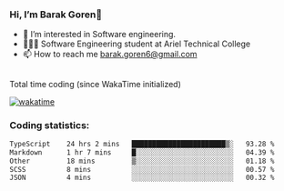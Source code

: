 ###  Hi, I’m Barak Goren👋
- 👀 I’m interested in Software engineering.
- 👨🏼‍🎓 Software Engineering student at Ariel Technical College
- 📫 How to reach me barak.goren6@gmail.com
##
Total time coding (since WakaTime initialized)

[![wakatime](https://wakatime.com/badge/user/5cc5ec80-a806-4ca2-a704-db29274e48cd.svg)](https://wakatime.com/@5cc5ec80-a806-4ca2-a704-db29274e48cd)

   
### Coding statistics:

<!--START_SECTION:waka-->

```txt
TypeScript    24 hrs 2 mins   ███████████████████████▒░   93.28 %
Markdown      1 hr 7 mins     █░░░░░░░░░░░░░░░░░░░░░░░░   04.39 %
Other         18 mins         ▒░░░░░░░░░░░░░░░░░░░░░░░░   01.18 %
SCSS          8 mins          ░░░░░░░░░░░░░░░░░░░░░░░░░   00.57 %
JSON          4 mins          ░░░░░░░░░░░░░░░░░░░░░░░░░   00.32 %
```

<!--END_SECTION:waka-->

<!---
barakgoren/barakgoren is a ✨ special ✨ repository because its `README.md` (this file) appears on your GitHub profile.
You can click the Preview link to take a look at your changes.
--->
